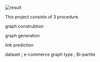 ![result](image/results)

This project consists of 3 procedure.

graph construbtion


graph generation


link prediction


dataset ; e-commerce 
  graph type ; Bi-partite
  

